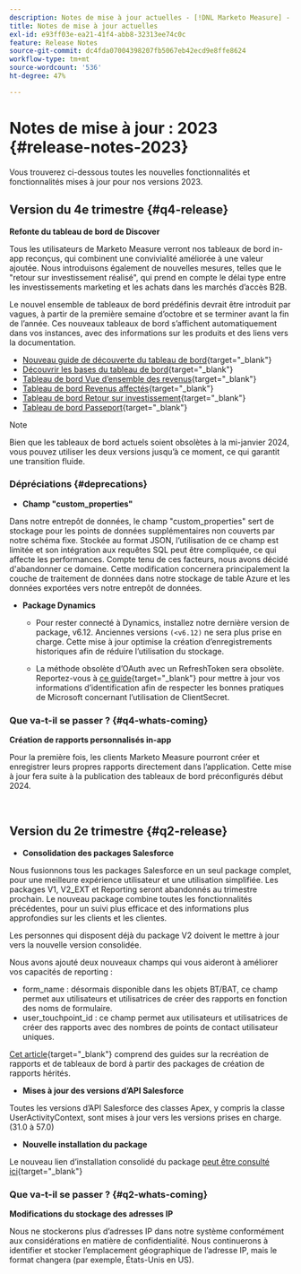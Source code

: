```yaml
---
description: Notes de mise à jour actuelles - [!DNL Marketo Measure] - Documentation du produit
title: Notes de mise à jour actuelles
exl-id: e93ff03e-ea21-41f4-abb8-32313ee74c0c
feature: Release Notes
source-git-commit: dc4fda07004398207fb5067eb42ecd9e8ffe8624
workflow-type: tm+mt
source-wordcount: '536'
ht-degree: 47%

---
```


# Notes de mise à jour : 2023 {#release-notes-2023}

Vous trouverez ci-dessous toutes les nouvelles fonctionnalités et fonctionnalités mises à jour pour nos versions 2023.

## Version du 4e trimestre {#q4-release}

<p>

**Refonte du tableau de bord de Discover**

Tous les utilisateurs de Marketo Measure verront nos tableaux de bord in-app reconçus, qui combinent une convivialité améliorée à une valeur ajoutée. Nous introduisons également de nouvelles mesures, telles que le &quot;retour sur investissement réalisé&quot;, qui prend en compte le délai type entre les investissements marketing et les achats dans les marchés d’accès B2B.

Le nouvel ensemble de tableaux de bord prédéfinis devrait être introduit par vagues, à partir de la première semaine d’octobre et se terminer avant la fin de l’année. Ces nouveaux tableaux de bord s’affichent automatiquement dans vos instances, avec des informations sur les produits et des liens vers la documentation.

* [Nouveau guide de découverte du tableau de bord](/help/marketo-measure-discover-ui/dashboards/new-discover-dashboard-guide.md){target="_blank"}
* [Découvrir les bases du tableau de bord](/help/marketo-measure-discover-ui/dashboards/discover-dashboard-basics.md){target="_blank"}
* [Tableau de bord Vue d’ensemble des revenus](/help/marketo-measure-discover-ui/dashboards/revenue-overview-dashboard.md){target="_blank"}
* [Tableau de bord Revenus affectés](/help/marketo-measure-discover-ui/dashboards/attributed-revenue-dashboard.md){target="_blank"}
* [Tableau de bord Retour sur investissement](/help/marketo-measure-discover-ui/dashboards/roi-dashboard.md){target="_blank"}
* [Tableau de bord Passeport](/help/marketo-measure-discover-ui/dashboards/passport-dashboard.md){target="_blank"}

>[!NOTE]
>
>Bien que les tableaux de bord actuels soient obsolètes à la mi-janvier 2024, vous pouvez utiliser les deux versions jusqu’à ce moment, ce qui garantit une transition fluide.

### Dépréciations {#deprecations}

<p>

* **Champ &quot;custom_properties&quot;**

Dans notre entrepôt de données, le champ &quot;custom_properties&quot; sert de stockage pour les points de données supplémentaires non couverts par notre schéma fixe. Stockée au format JSON, l’utilisation de ce champ est limitée et son intégration aux requêtes SQL peut être compliquée, ce qui affecte les performances. Compte tenu de ces facteurs, nous avons décidé d&#39;abandonner ce domaine. Cette modification concernera principalement la couche de traitement de données dans notre stockage de table Azure et les données exportées vers notre entrepôt de données.

* **Package Dynamics**

   * Pour rester connecté à Dynamics, installez notre dernière version de package, v6.12. Anciennes versions `(<v6.12)` ne sera plus prise en charge. Cette mise à jour optimise la création d’enregistrements historiques afin de réduire l’utilisation du stockage.

   * La méthode obsolète d’OAuth avec un RefreshToken sera obsolète. Reportez-vous à [ce guide](/help/marketo-measure-and-dynamics/getting-started-with-marketo-measure-and-dynamics/oauth-with-azure-active-directory-for-dynamics-crm.md){target="_blank"} pour mettre à jour vos informations d’identification afin de respecter les bonnes pratiques de Microsoft concernant l’utilisation de ClientSecret.

### Que va-t-il se passer ? {#q4-whats-coming}

<p>

**Création de rapports personnalisés in-app**

Pour la première fois, les clients Marketo Measure pourront créer et enregistrer leurs propres rapports directement dans l’application. Cette mise à jour fera suite à la publication des tableaux de bord préconfigurés début 2024.

<br>

## Version du 2e trimestre {#q2-release}

<p>

* **Consolidation des packages Salesforce**

Nous fusionnons tous les packages Salesforce en un seul package complet, pour une meilleure expérience utilisateur et une utilisation simplifiée. Les packages V1, V2_EXT et Reporting seront abandonnés au trimestre prochain. Le nouveau package combine toutes les fonctionnalités précédentes, pour un suivi plus efficace et des informations plus approfondies sur les clients et les clientes.

Les personnes qui disposent déjà du package V2 doivent le mettre à jour vers la nouvelle version consolidée.

Nous avons ajouté deux nouveaux champs qui vous aideront à améliorer vos capacités de reporting :

* form_name : désormais disponible dans les objets BT/BAT, ce champ permet aux utilisateurs et utilisatrices de créer des rapports en fonction des noms de formulaire.
* user_touchpoint_id : ce champ permet aux utilisateurs et utilisatrices de créer des rapports avec des nombres de points de contact utilisateur uniques.

[Cet article](/help/configuration-and-setup/marketo-measure-and-salesforce/salesforce-package-consolidation.md){target="_blank"} comprend des guides sur la recréation de rapports et de tableaux de bord à partir des packages de création de rapports hérités.

* **Mises à jour des versions d’API Salesforce**

Toutes les versions d’API Salesforce des classes Apex, y compris la classe UserActivityContext, sont mises à jour vers les versions prises en charge. (31.0 à 57.0)

* **Nouvelle installation du package**

Le nouveau lien d’installation consolidé du package [peut être consulté ici](https://login.salesforce.com/packaging/installPackage.apexp?p0=04t1P000000VY6Z){target="_blank"}

### Que va-t-il se passer ? {#q2-whats-coming}

<p>

**Modifications du stockage des adresses IP**

Nous ne stockerons plus d’adresses IP dans notre système conformément aux considérations en matière de confidentialité. Nous continuerons à identifier et stocker l’emplacement géographique de l’adresse IP, mais le format changera (par exemple, États-Unis en US).
